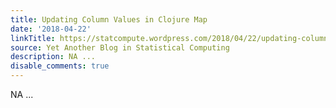 ```yaml
---
title: Updating Column Values in Clojure Map
date: '2018-04-22'
linkTitle: https://statcompute.wordpress.com/2018/04/22/updating-column-values-in-clojure-map/
source: Yet Another Blog in Statistical Computing
description: NA ...
disable_comments: true
---
```

NA ...